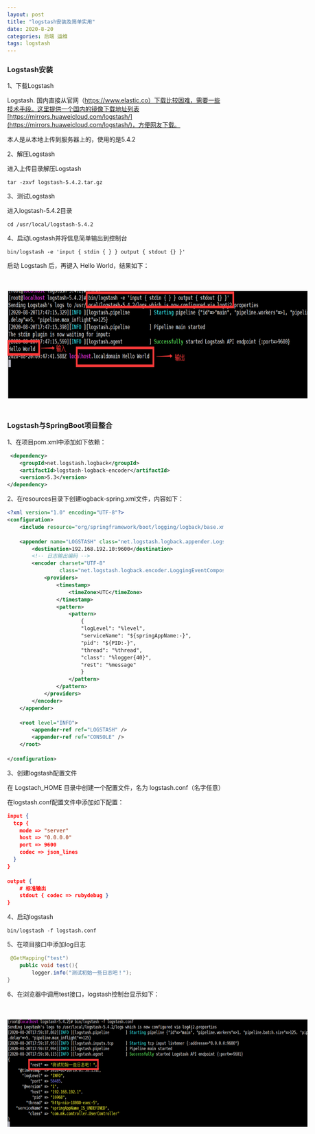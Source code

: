 ```yaml
---
layout: post
title: "logstash安装及简单实用"
date: 2020-8-20
categories: 后端 运维
tags: logstash
--- 
```


### Logstash安装

1、下载Logstash

Logstash. 国内直接从官网（https://www.elastic.co）下载比较困难，需要一些技术手段。这里提供一个国内的镜像下载地址列表[https://mirrors.huaweicloud.com/logstash/](https://mirrors.huaweicloud.com/logstash/)，方便网友下载。

本人是从本地上传到服务器上的，使用的是5.4.2

2、解压Logstash

进入上传目录解压Logstash

```
tar -zxvf logstash-5.4.2.tar.gz
```

3、测试Logstash

进入logstash-5.4.2目录

```
cd /usr/local/logstash-5.4.2
```

4、启动Logstash并将信息简单输出到控制台

```
bin/logstash -e 'input { stdin { } } output { stdout {} }'
```

启动 Logstash 后，再键入 Hello World，结果如下：

<div style="width:700px;height:250px;margin:50px auto;">
    <img alt="logstash.png" src="/images/logstash.png" width="700" height="250"/>
</div>

### Logstash与SpringBoot项目整合

1、在项目pom.xml中添加如下依赖：

```xml
 <dependency>
    <groupId>net.logstash.logback</groupId>
    <artifactId>logstash-logback-encoder</artifactId>
    <version>5.3</version>
</dependency>
```

2、在resources目录下创建logback-spring.xml文件，内容如下：

```xml
<?xml version="1.0" encoding="UTF-8"?>
<configuration>
    <include resource="org/springframework/boot/logging/logback/base.xml" />

    <appender name="LOGSTASH" class="net.logstash.logback.appender.LogstashTcpSocketAppender">
        <destination>192.168.192.10:9600</destination>
        <!-- 日志输出编码 -->
        <encoder charset="UTF-8"
                 class="net.logstash.logback.encoder.LoggingEventCompositeJsonEncoder">
            <providers>
                <timestamp>
                    <timeZone>UTC</timeZone>
                </timestamp>
                <pattern>
                    <pattern>
                        {
                        "logLevel": "%level",
                        "serviceName": "${springAppName:-}",
                        "pid": "${PID:-}",
                        "thread": "%thread",
                        "class": "%logger{40}",
                        "rest": "%message"
                        }
                    </pattern>
                </pattern>
            </providers>
        </encoder>
    </appender>

    <root level="INFO">
        <appender-ref ref="LOGSTASH" />
        <appender-ref ref="CONSOLE" />
    </root>

</configuration>
```

3、创建logstash配置文件

在 Logstach_HOME 目录中创建一个配置文件，名为 logstash.conf（名字任意）

在logstash.conf配置文件中添加如下配置：

```json
input {
  tcp {
    mode => "server"
    host => "0.0.0.0"
    port => 9600
    codec => json_lines
  }
}

output {
    # 标准输出
    stdout { codec => rubydebug }
}
```

4、启动logstash

```
bin/logstash -f logstash.conf
```

5、在项目接口中添加log日志

```java
 @GetMapping("test")
    public void test(){
        logger.info("测试初始一些日志吧！");
}
```

6、在浏览器中调用test接口，logstash控制台显示如下：

<div style="width:700px;height:250px;margin:50px auto;">
    <img alt="logstash-log.png" src="/images/logstash-log.png" width="700" height="250"/>
</div>

